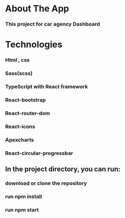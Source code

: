# **About The App**

### This project for car agency Dashboard

# **Technologies**
### Html , css
### Sass(scss)
### TypeScript with React framework
### React-bootstrap
### React-router-dom
### React-icons
### Apexcharts
### React-circular-progressbar

## **In the project directory, you can run:**

### download or clone the repository
### run npm install
### run npm start
